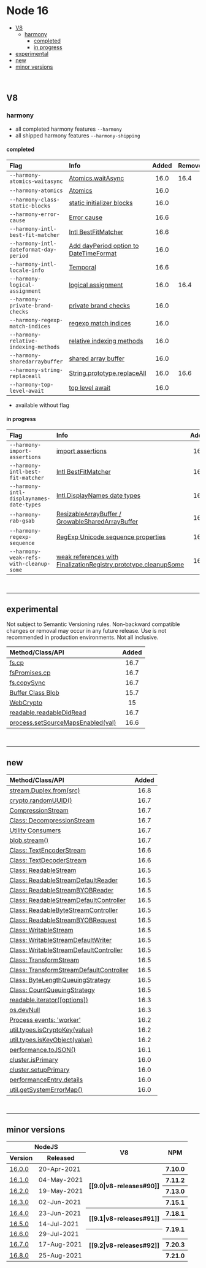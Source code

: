 # Node 16


* [V8](#v8)
  * [harmony](#harmony)
    * [completed](#completed)
    * [in progress](#in-progress)
* [experimental](#experimental)
* [new](#new)
* [minor versions](#minor-versions)

<br>

## V8

### harmony

- all completed harmony features `--harmony`
- all shipped harmony features `--harmony-shipping`

#### completed

| Flag                                   | Info                                                                                            | Added | Removed* |
| :------------------------------------- | :---------------------------------------------------------------------------------------------- | :---: | :------- |
| `--harmony-atomics-waitasync`          | [Atomics.waitAsync](https://github.com/tc39/proposal-atomics-wait-async)                        | 16.0  | 16.4     |
| `--harmony-atomics`                    | [Atomics]()                                                                                     | 16.0  |
| `--harmony-class-static-blocks`        | [static initializer blocks]()                                                                   | 16.0  |
| `--harmony-error-cause`                | [Error cause](https://github.com/tc39/proposal-error-cause)                                     | 16.6  |
| `--harmony-intl-best-fit-matcher`      | [Intl BestFitMatcher](https://tc39.es/ecma402/#sec-bestfitmatcher)                              | 16.6  |          |
| `--harmony-intl-dateformat-day-period` | [Add dayPeriod option to DateTimeFormat](https://github.com/tc39/proposal-intl-duration-format) | 16.0  |
| `--harmony-intl-locale-info`           | [Temporal](https://github.com/tc39/proposal-temporal)                                           | 16.6  |          |
| `--harmony-logical-assignment`         | [logical assignment](https://github.com/tc39/proposal-logical-assignment)                       | 16.0  | 16.4     |
| `--harmony-private-brand-checks`       | [private brand checks]()                                                                        | 16.0  |
| `--harmony-regexp-match-indices`       | [regexp match indices](https://github.com/tc39/proposal-regexp-match-indices)                   | 16.0  |
| `--harmony-relative-indexing-methods`  | [relative indexing methods]()                                                                   | 16.0  |
| `--harmony-sharedarraybuffer`          | [shared array buffer](https://github.com/tc39/ecmascript_sharedmem)                             | 16.0  |
| `--harmony-string-replaceall`          | [String.prototype.replaceAll](https://github.com/tc39/proposal-string-replaceall)               | 16.0  | 16.6     |
| `--harmony-top-level-await`            | [top level await](https://github.com/tc39/proposal-top-level-await)                             | 16.0  |          |


* available without flag

#### in progress

| Flag                                     | Info                                                                                                         | Added | Promoted |
| :--------------------------------------- | :----------------------------------------------------------------------------------------------------------- | :---: | :------- |
| `--harmony-import-assertions`            | [import assertions](https://github.com/tc39/proposal-import-assertions)                                      | 16.0  |
| `--harmony-intl-best-fit-matcher`        | [Intl BestFitMatcher](https://tc39.es/ecma402/#sec-bestfitmatcher)                                           | 16.3  | 16.6     |
| `--harmony-intl-displaynames-date-types` | [Intl.DisplayNames date types](https://github.com/tc39/intl-displaynames-v2)                                 | 16.0  |
| `--harmony-rab-gsab`                     | [ResizableArrayBuffer / GrowableSharedArrayBuffer](https://github.com/tc39/proposal-resizablearraybuffer)    | 16.6  |
| `--harmony-regexp-sequence`              | [RegExp Unicode sequence properties](https://github.com/tc39/proposal-regexp-unicode-sequence-properties)    | 16.0  |
| `--harmony-weak-refs-with-cleanup-some`  | [weak references with FinalizationRegistry.prototype.cleanupSome](https://github.com/tc39/proposal-weakrefs) | 16.0  |


<br><hr>

## experimental

Not subject to Semantic Versioning rules. Non-backward compatible changes or removal may occur in any future release. Use is not recommended in production environments. Not all inclusive.

| Method/Class/API                                                                                         | Added |
| :------------------------------------------------------------------------------------------------------- | :---: |
| [fs.cp](https://nodejs.org/dist/latest-v16.x/docs/api/fs.html#fs_fs_cp_src_dest_options_callback)        | 16.7  |
| [fsPromises.cp](https://nodejs.org/dist/latest-v16.x/docs/api/fs.html#fs_fspromises_cp_src_dest_options) | 16.7  |
| [fs.copySync](https://nodejs.org/dist/latest-v16.x/docs/api/fs.html#fs_fs_cpsync_src_dest_options)       | 16.7  |
| [Buffer Class Blob](https://nodejs.org/dist/latest-v16.x/docs/api/all.html#buffer_class_blob)            | 15.7  |
| [WebCrypto](https://nodejs.org/dist/latest-v16.x/docs/api/webcrypto.html#webcrypto_web_crypto_api)       |  15   |
| [readable.readableDidRead]()                                                                             | 16.7  |
| [process.setSourceMapsEnabled(val)]()                                                                    | 16.6  |


<br><hr>

## new

| Method/Class/API                            | Added |
| :------------------------------------------ | :---: |
| [stream.Duplex.from(src)]()                 | 16.8  |
| [crypto.randomUUID()]()                     | 16.7  |
| [CompressionStream]()                       | 16.7  |
| [Class: DecompressionStream]()              | 16.7  |
| [Utility Consumers]()                       | 16.7  |
| [blob.stream()]()                           | 16.7  |
| [Class: TextEncoderStream]()                | 16.6  |
| [Class: TextDecoderStream]()                | 16.6  |
| [Class: ReadableStream]()                   | 16.5  |
| [Class: ReadableStreamDefaultReader]()      | 16.5  |
| [Class: ReadableStreamBYOBReader]()         | 16.5  |
| [Class: ReadableStreamDefaultController]()  | 16.5  |
| [Class: ReadableByteStreamController]()     | 16.5  |
| [Class: ReadableStreamBYOBRequest]()        | 16.5  |
| [Class: WritableStream]()                   | 16.5  |
| [Class: WritableStreamDefaultWriter]()      | 16.5  |
| [Class: WritableStreamDefaultController]()  | 16.5  |
| [Class: TransformStream]()                  | 16.5  |
| [Class: TransformStreamDefaultController]() | 16.5  |
| [Class: ByteLengthQueuingStrategy]()        | 16.5  |
| [Class: CountQueuingStrategy]()             | 16.5  |
| [readable.iterator([options])]()            | 16.3  |
| [os.devNull]()                              | 16.3  |
| [Process events: 'worker']()                | 16.2  |
| [util.types.isCryptoKey(value)]()           | 16.2  |
| [util.types.isKeyObject(value)]()           | 16.2  |
| [performance.toJSON()]()                    | 16.1  |
| [cluster.isPrimary]()                       | 16.0  |
| [cluster.setupPrimary]()                    | 16.0  |
| [performanceEntry.details]()                | 16.0  |
| [util.getSystemErrorMap()]()                | 16.0  |


<br><hr>

## minor versions

<table>
    <thead>
        <tr>
            <th colspan="2">NodeJS</th>
            <th rowspan="2" style="text-align: center">V8</th>
            <th rowspan="2">NPM</th>
        </tr>
        <tr>
            <th>Version</th>
            <th>Released</th>
        </tr>
    </thead>
    <tbody>
        <tr>
            <td>
                <a href="https://github.com/nodejs/node/releases/tag/v16.0.0">16.0.0</a>
            </td>
            <td>20-Apr-2021</td>
            <th rowspan="4">[[9.0|v8-releases#90]]</th>
            <th>7.10.0</th>
        </tr>
        <tr>
            <td>
                <a href="https://github.com/nodejs/node/releases/tag/v16.1.0">16.1.0</a>
            </td>
            <td>04-May-2021</td>
            <th rowspan="1">7.11.2</th>
        </tr>
        <tr>
            <td>
                <a href="https://github.com/nodejs/node/releases/tag/v16.2.0">16.2.0</a>
            </td>
            <td>19-May-2021</td>
            <th rowspan="1">7.13.0</th>
        </tr>
        <tr>
            <td>
                <a href="https://github.com/nodejs/node/releases/tag/v16.3.0">16.3.0</a>
            </td>
            <td>02-Jun-2021</td>
            <th rowspan="1">7.15.1</th>
        </tr>
        <tr>
            <td>
                <a href="https://github.com/nodejs/node/releases/tag/v16.4.0">16.4.0</a>
            </td>
            <td>23-Jun-2021</td>
            <th rowspan="2">[[9.1|v8-releases#91]]</th>
            <th>7.18.1</th>
        </tr>
        <tr>
            <td>
                <a href="https://github.com/nodejs/node/releases/tag/v16.5.0">16.5.0</a>
            </td>
            <td>14-Jul-2021</td>
            <th rowspan="2">7.19.1</th>
        </tr>
        <tr>
            <td>
                <a href="https://github.com/nodejs/node/releases/tag/v16.6.0">16.6.0</a>
            </td>
            <td>29-Jul-2021</td>
            <th rowspan="3">[[9.2|v8-releases#92]]</th>
        </tr>
        <tr>
            <td>
                <a href="https://github.com/nodejs/node/releases/tag/v16.7.0">16.7.0</a>
            </td>
            <td>17-Aug-2021</td>
            <th>7.20.3</th>
        </tr>
        <tr>
            <td>
                <a href="https://github.com/nodejs/node/releases/tag/v16.8.0">16.8.0</a>
            </td>
            <td>25-Aug-2021</td>
            <th>7.21.0</th>
        </tr>
    </tbody>
</table>
